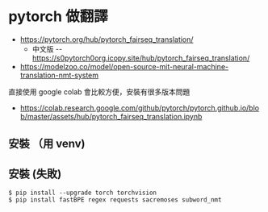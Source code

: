 # pytorch 做翻譯

* https://pytorch.org/hub/pytorch_fairseq_translation/
    * 中文版 -- https://s0pytorch0org.icopy.site/hub/pytorch_fairseq_translation/
* https://modelzoo.co/model/open-source-mit-neural-machine-translation-nmt-system

直接使用 google colab 會比較方便，安裝有很多版本問題

* https://colab.research.google.com/github/pytorch/pytorch.github.io/blob/master/assets/hub/pytorch_fairseq_translation.ipynb

## 安裝 （用 venv)

## 安裝 (失敗)

```
$ pip install --upgrade torch torchvision
$ pip install fastBPE regex requests sacremoses subword_nmt
```